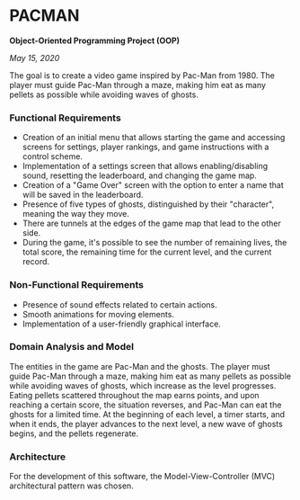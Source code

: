 # PACMAN

**Object-Oriented Programming Project (OOP)**

*May 15, 2020*

The goal is to create a video game inspired by Pac-Man from 1980. The player must guide Pac-Man through a maze, making him eat as many pellets as possible while avoiding waves of ghosts.

### Functional Requirements

- Creation of an initial menu that allows starting the game and accessing screens for settings, player rankings, and game instructions with a control scheme.
- Implementation of a settings screen that allows enabling/disabling sound, resetting the leaderboard, and changing the game map.
- Creation of a "Game Over" screen with the option to enter a name that will be saved in the leaderboard.
- Presence of five types of ghosts, distinguished by their "character", meaning the way they move.
- There are tunnels at the edges of the game map that lead to the other side.
- During the game, it's possible to see the number of remaining lives, the total score, the remaining time for the current level, and the current record.

### Non-Functional Requirements

- Presence of sound effects related to certain actions.
- Smooth animations for moving elements.
- Implementation of a user-friendly graphical interface.

### Domain Analysis and Model

The entities in the game are Pac-Man and the ghosts. The player must guide Pac-Man through a maze, making him eat as many pellets as possible while avoiding waves of ghosts, which increase as the level progresses. Eating pellets scattered throughout the map earns points, and upon reaching a certain score, the situation reverses, and Pac-Man can eat the ghosts for a limited time. At the beginning of each level, a timer starts, and when it ends, the player advances to the next level, a new wave of ghosts begins, and the pellets regenerate.

### Architecture

For the development of this software, the Model-View-Controller (MVC) architectural pattern was chosen.
